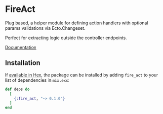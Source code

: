 # FireAct

Plug based, a helper module for defining action handlers with
optional params validations via Ecto.Changeset.

Perfect for extracting logic outside the controller endpoints.

[Documentation](https://hexdocs.pm/fire_act/)

## Installation

If [available in Hex](https://hex.pm/docs/publish), the package can be installed
by adding `fire_act` to your list of dependencies in `mix.exs`:

```elixir
def deps do
  [
    {:fire_act, "~> 0.1.0"}
  ]
end
```


